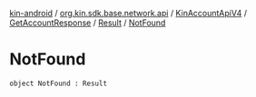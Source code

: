 [kin-android](../../../../index.md) / [org.kin.sdk.base.network.api](../../../index.md) / [KinAccountApiV4](../../index.md) / [GetAccountResponse](../index.md) / [Result](index.md) / [NotFound](./-not-found.md)

# NotFound

`object NotFound : Result`